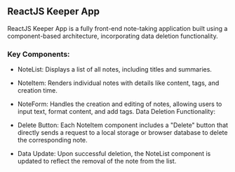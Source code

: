 ## ReactJS Keeper App

ReactJS Keeper App is a fully front-end note-taking application built using a component-based architecture, incorporating data deletion functionality.

### Key Components:

- NoteList: Displays a list of all notes, including titles and summaries.
- NoteItem: Renders individual notes with details like content, tags, and creation time.
- NoteForm: Handles the creation and editing of notes, allowing users to input text, format content, and add tags.
  Data Deletion Functionality:

- Delete Button: Each NoteItem component includes a "Delete" button that directly sends a request to a local storage or browser database to delete the corresponding note.
- Data Update: Upon successful deletion, the NoteList component is updated to reflect the removal of the note from the list.

